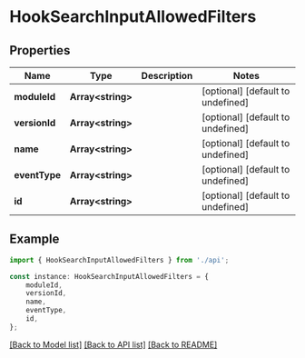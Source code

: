 # HookSearchInputAllowedFilters


## Properties

Name | Type | Description | Notes
------------ | ------------- | ------------- | -------------
**moduleId** | **Array&lt;string&gt;** |  | [optional] [default to undefined]
**versionId** | **Array&lt;string&gt;** |  | [optional] [default to undefined]
**name** | **Array&lt;string&gt;** |  | [optional] [default to undefined]
**eventType** | **Array&lt;string&gt;** |  | [optional] [default to undefined]
**id** | **Array&lt;string&gt;** |  | [optional] [default to undefined]

## Example

```typescript
import { HookSearchInputAllowedFilters } from './api';

const instance: HookSearchInputAllowedFilters = {
    moduleId,
    versionId,
    name,
    eventType,
    id,
};
```

[[Back to Model list]](../README.md#documentation-for-models) [[Back to API list]](../README.md#documentation-for-api-endpoints) [[Back to README]](../README.md)
